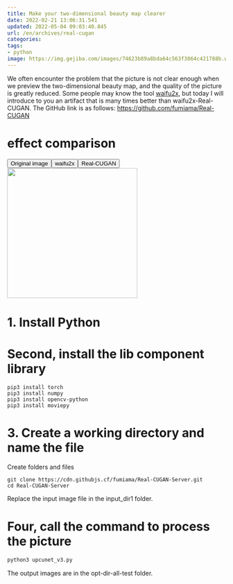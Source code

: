 ```yaml
---
title: Make your two-dimensional beauty map clearer
date: 2022-02-21 13:06:31.541
updated: 2022-05-04 09:03:40.845
url: /en/archives/real-cugan
categories:
tags:
- python
image: https://img.gejiba.com/images/74623b89a8bda64c563f3064c421788b.webp
---
```


We often encounter the problem that the picture is not clear enough when we preview the two-dimensional beauty map, and the quality of the picture is greatly reduced. Some people may know the tool [waifu2x](http://waifu2x.udp.jp/), but today I will introduce to you an artifact that is many times better than waifu2x-Real-CUGAN.
The GitHub link is as follows: https://github.com/fumiama/Real-CUGAN

# effect comparison
<button onclick="document.querySelector('#pic').src='https://img.gejiba.com/images/17baca4ad88182932fc76a90ae3b021a.jpg'">Original image</button><button onclick="document.querySelector ('#pic').src='https://img.gejiba.com/images/3f2dfbcbdafd20ba77699c1c2d95d520.jpg'">waifu2x</button><button onclick="document.querySelector('#pic').src= 'https://img.gejiba.com/images/8f76fd4c566a873a669b3fe445bcf490.jpg'">Real-CUGAN</button>
<img id="pic" style="width:300px" src="https://img.gejiba.com/images/17baca4ad88182932fc76a90ae3b021a.jpg" />
# 1. Install Python
# Second, install the lib component library
````
pip3 install torch
pip3 install numpy
pip3 install opencv-python
pip3 install moviepy
````
# 3. Create a working directory and name the file
Create folders and files
````
git clone https://cdn.githubjs.cf/fumiama/Real-CUGAN-Server.git
cd Real-CUGAN-Server
````
Replace the input image file in the input_dir1 folder.
# Four, call the command to process the picture
````python
python3 upcunet_v3.py
````
The output images are in the opt-dir-all-test folder.
